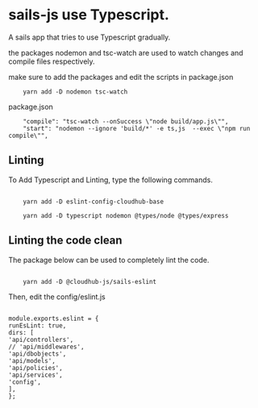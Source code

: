 # sails-js use Typescript.

A sails app that tries to use Typescript gradually.

the packages nodemon and tsc-watch are used to watch changes and compile files respectively.

make sure to add the packages and edit the scripts in package.json

```
    yarn add -D nodemon tsc-watch

```

package.json

```
    "compile": "tsc-watch --onSuccess \"node build/app.js\"",
    "start": "nodemon --ignore 'build/*' -e ts,js  --exec \"npm run compile\"",
```

## Linting

To Add Typescript and Linting, type the following commands.

```

    yarn add -D eslint-config-cloudhub-base

    yarn add -D typescript nodemon @types/node @types/express

```

## Linting the code clean

The package below can be used to completely lint the code.

```

    yarn add -D @cloudhub-js/sails-eslint

```

Then, edit the config/eslint.js

```

module.exports.eslint = {
runEsLint: true,
dirs: [
'api/controllers',
// 'api/middlewares',
'api/dbobjects',
'api/models',
'api/policies',
'api/services',
'config',
],
};

```

```

```
